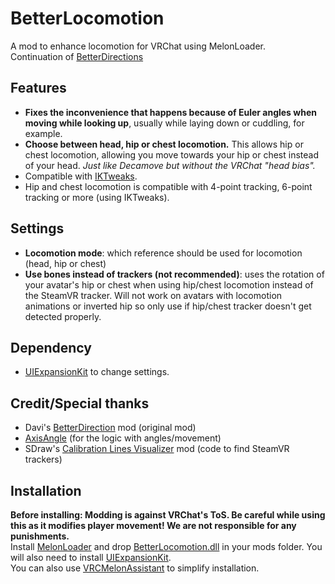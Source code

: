 # BetterLocomotion
A mod to enhance locomotion for VRChat using MelonLoader.  
Continuation of [BetterDirections](https://github.com/d-magit/VRC-Mods)

## Features
- **Fixes the inconvenience that happens because of Euler angles when moving while looking up**, usually while laying down or cuddling, for example.
- **Choose between head, hip or chest locomotion.** This allows hip or chest locomotion, allowing you move towards your hip or chest instead of your head. *Just like Decamove but without the VRChat "head bias".*
- Compatible with [IKTweaks](https://github.com/knah/VRCMods#iktweaks).
- Hip and chest locomotion is compatible with 4-point tracking, 6-point tracking or more (using IKTweaks).

## Settings
- **Locomotion mode**: which reference should be used for locomotion (head, hip or chest)
- **Use bones instead of trackers (not recommended)**: uses the rotation of your avatar's hip or chest when using hip/chest locomotion instead of the SteamVR tracker. Will not work on avatars with locomotion animations or inverted hip so only use if hip/chest tracker doesn't get detected properly.

## Dependency
- [UIExpansionKit](https://github.com/knah/VRCMods#ui-expansion-kit) to change settings.

## Credit/Special thanks
- Davi's [BetterDirection](https://github.com/d-magit/VRC-Mods) mod (original mod)
- [AxisAngle](https://twitter.com/DonaldFReynolds) (for the logic with angles/movement)
- SDraw's [Calibration Lines Visualizer](https://github.com/SDraw/ml_mods) mod (code to find SteamVR trackers)

## Installation
**Before installing: Modding is against VRChat's ToS. Be careful while using this as it modifies player movement! We are not responsible for any punishments.**  
Install [MelonLoader](https://melonwiki.xyz/#/) and drop [BetterLocomotion.dll](https://github.com/Louka3000/BetterLocomotion/releases/latest/download/BetterLocomotion.dll) in your mods folder. You will also need to install [UIExpansionKit](https://github.com/knah/VRCMods/releases/latest/download/UIExpansionKit.dll).  
You can also use [VRCMelonAssistant](https://github.com/knah/VRCMelonAssistant/releases/latest/download/VRCMelonAssistant.exe) to simplify installation.
